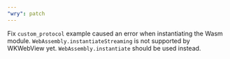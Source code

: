 ```yaml
---
"wry": patch
---
```


Fix `custom_protocol` example caused an error when instantiating the Wasm module. `WebAssembly.instantiateStreaming` is not supported by WKWebView yet. `WebAssembly.instantiate` should be used instead.
